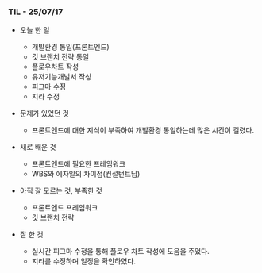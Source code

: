 ### TIL - 25/07/17

* 오늘 한 일
  * 개발환경 통일(프론트엔드)
  * 깃 브랜치 전략 통일
  * 플로우차트 작성
  * 유저기능개발서 작성
  * 피그마 수정
  * 지라 수정

* 문제가 있었던 것
  * 프론트엔드에 대한 지식이 부족하여 개발환경 통일하는데 많은 시간이 걸렸다.

* 새로 배운 것
  * 프론트엔드에 필요한 프레임워크
  * WBS와 에자일의 차이점(컨설턴트님)

* 아직 잘 모르는 것, 부족한 것
  * 프론트엔드 프레임워크
  * 깃 브랜치 전략

* 잘 한 것
  * 실시간 피그마 수정을 통해 플로우 차트 작성에 도움을 주었다.
  * 지라를 수정하며 일정을 확인하였다.